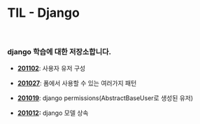# TIL - Django

<br>

### django 학습에 대한 저장소합니다.

- **[201102](https://github.com/navill/Django_TIL/blob/master/query/doc/2020/django_201102.md)**: 사용자 유저 구성

- **[201027](https://github.com/navill/Django_TIL/blob/master/query/doc/2020/django_201027.md)**: 폼에서 사용할 수 있는 여러가지 패턴 
- **[201019](https://github.com/navill/Django_TIL/blob/master/query/doc/2020/django_201019.md)**: django permissions(AbstractBaseUser로 생성된 유저)
- **[201012](https://github.com/navill/Django_TIL/blob/master/query/doc/2020/django_201012.md):** django 모델 상속
